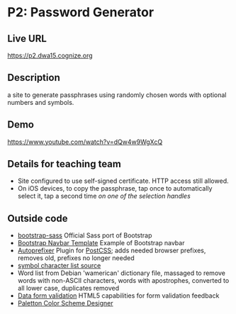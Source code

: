 # P2: Password Generator

## Live URL
<https://p2.dwa15.cognize.org>

## Description
a site to generate passphrases using randomly chosen words with optional numbers and symbols.

## Demo
<https://www.youtube.com/watch?v=dQw4w9WgXcQ>

## Details for teaching team
* Site configured to use self-signed certificate. HTTP access still allowed.
* On iOS devices, to copy the passphrase, tap once to automatically select it, tap a second time _on one of the selection handles_

## Outside code
* [bootstrap-sass](https://github.com/twbs/bootstrap-sass) Official Sass port of Bootstrap 
* [Bootstrap Navbar Template](http://getbootstrap.com/examples/navbar/) Example of Bootstrap navbar
* [Autoprefixer](https://github.com/postcss/autoprefixer) Plugin for [PostCSS](https://github.com/postcss/postcss); adds needed browser prefixes, removes old, prefixes no longer needed
* [symbol character list source](http://windows.microsoft.com/en-us/windows-vista/tips-for-creating-a-strong-password)
* Word list from Debian 'wamerican' dictionary file, massaged to remove words with non-ASCII characters, words with apostrophes, converted to all lower case, duplicates removed
* [Data form validation](https://developer.mozilla.org/en-US/docs/Web/Guide/HTML/Forms/Data_form_validation) HTML5 capabilities for form validation feedback
* [Paletton Color Scheme Designer](http://paletton.com/#uid=12P0u0kcglL4Zvw8Eq6eXhmkwen)